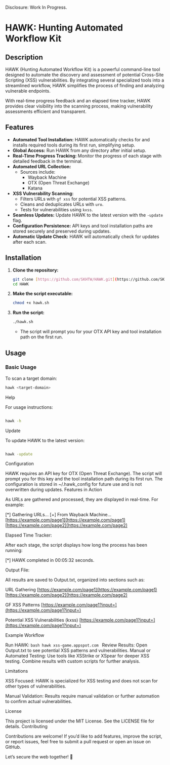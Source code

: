 Disclosure: Work In Progress.

# HAWK: Hunting Automated Workflow Kit

## Description

HAWK (Hunting Automated Workflow Kit) is a powerful command-line tool designed to automate the discovery and assessment of potential Cross-Site Scripting (XSS) vulnerabilities. By integrating several specialized tools into a streamlined workflow, HAWK simplifies the process of finding and analyzing vulnerable endpoints.

With real-time progress feedback and an elapsed time tracker, HAWK provides clear visibility into the scanning process, making vulnerability assessments efficient and transparent.

## Features

* **Automated Tool Installation:** HAWK automatically checks for and installs required tools during its first run, simplifying setup.
* **Global Access:** Run HAWK from any directory after initial setup.
* **Real-Time Progress Tracking:** Monitor the progress of each stage with detailed feedback in the terminal.
* **Automated URL Collection:**
    * Sources include:
        * Wayback Machine
        * OTX (Open Threat Exchange)
        * Katana
* **XSS Vulnerability Scanning:**
    * Filters URLs with `gf xss` for potential XSS patterns.
    * Cleans and deduplicates URLs with `uro`.
    * Tests for vulnerabilities using `kxss`.
* **Seamless Updates:** Update HAWK to the latest version with the `-update` flag.
* **Configuration Persistence:** API keys and tool installation paths are stored securely and preserved during updates.
* **Automatic Update Check:** HAWK will automatically check for updates after each scan.

## Installation

1.  **Clone the repository:**
    ```bash
    git clone [https://github.com/SKHTW/HAWK.git](https://github.com/SKHTW/HAWK.git)
    cd HAWK
    ```
2.  **Make the script executable:**
    ```bash
    chmod +x hawk.sh
    ```
3.  **Run the script:**
    ```bash
    ./hawk.sh
    ```
    * The script will prompt you for your OTX API key and tool installation path on the first run.

## Usage

### Basic Usage

To scan a target domain:

```bash
hawk <target-domain>
```
Help

For usage instructions:
```bash

hawk -h
```
Update

To update HAWK to the latest version:
```bash

hawk -update
```
Configuration

HAWK requires an API key for OTX (Open Threat Exchange). The script will prompt you for this key and the tool installation path during its first run. The configuration is stored in ~/.hawk_config for future use and is not overwritten during updates.
Features in Action

As URLs are gathered and processed, they are displayed in real-time. For example:

[*] Gathering URLs...
  [+] From Wayback Machine...
  [https://example.com/page1](https://example.com/page1)
  [https://example.com/page2](https://example.com/page2)

Elapsed Time Tracker:

After each stage, the script displays how long the process has been running:

[*] HAWK completed in 00:05:32 seconds.

Output File:

All results are saved to Output.txt, organized into sections such as:

URL Gathering
[https://example.com/page1](https://example.com/page1)
[https://example.com/page2](https://example.com/page2)

GF XSS Patterns
[https://example.com/page1?input=](https://example.com/page1?input=)

Potential XSS Vulnerabilities (kxss)
[https://example.com/page1?input=](https://example.com/page1?input=)<script>alert(1)</script>

Example Workflow

  Run HAWK:
      ```bash
      hawk xss-game.appspot.com
      ```
    Review Results: Open Output.txt to see potential XSS patterns and vulnerabilities.
    Manual or Automated Testing: Use tools like XSStrike or XSpear for deeper XSS testing. Combine results with custom scripts for further analysis.

Limitations

  XSS Focused: HAWK is specialized for XSS testing and does not scan for other types of vulnerabilities.
  
  Manual Validation: Results require manual validation or further automation to confirm actual vulnerabilities.

License

This project is licensed under the MIT License. See the LICENSE file for details.
Contributing

Contributions are welcome! If you’d like to add features, improve the script, or report issues, feel free to submit a pull request or open an issue on GitHub.

Let’s secure the web together! 🚀
